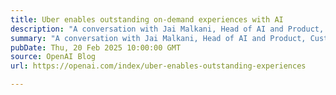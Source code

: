 ```yaml
---
title: Uber enables outstanding on-demand experiences with AI
description: "A conversation with Jai Malkani, Head of AI and Product, Customer Obsession at Uber."
summary: "A conversation with Jai Malkani, Head of AI and Product, Customer Obsession at Uber."
pubDate: Thu, 20 Feb 2025 10:00:00 GMT
source: OpenAI Blog
url: https://openai.com/index/uber-enables-outstanding-experiences

---
```


